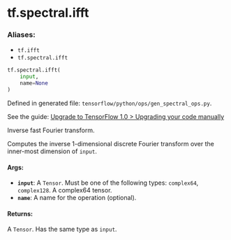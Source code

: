 <div itemscope itemtype="http://developers.google.com/ReferenceObject">
<meta itemprop="name" content="tf.spectral.ifft" />
<meta itemprop="path" content="Stable" />
</div>

# tf.spectral.ifft

### Aliases:

* `tf.ifft`
* `tf.spectral.ifft`

``` python
tf.spectral.ifft(
    input,
    name=None
)
```



Defined in generated file: `tensorflow/python/ops/gen_spectral_ops.py`.

See the guide: [Upgrade to TensorFlow 1.0 > Upgrading your code manually](../../../../api_guides/python/upgrade.md#Upgrading_your_code_manually)

Inverse fast Fourier transform.

Computes the inverse 1-dimensional discrete Fourier transform over the
inner-most dimension of `input`.

#### Args:

* <b>`input`</b>: A `Tensor`. Must be one of the following types: `complex64`, `complex128`.
    A complex64 tensor.
* <b>`name`</b>: A name for the operation (optional).


#### Returns:

A `Tensor`. Has the same type as `input`.